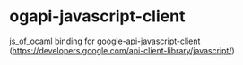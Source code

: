 ogapi-javascript-client
=======================

js_of_ocaml binding for google-api-javascript-client (https://developers.google.com/api-client-library/javascript/)
